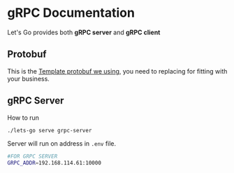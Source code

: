 # gRPC Documentation
Let's Go provides both **gRPC server** and **gRPC client**
## Protobuf
This is the [Template protobuf we using](https://github.com/nkien0204/protobuf/blob/main/events.proto), you need to replacing for fitting with your business.
## gRPC Server
How to run
```bash
./lets-go serve grpc-server
```
Server will run on address in `.env` file.
```bash
#FOR GRPC SERVER
GRPC_ADDR=192.168.114.61:10000
```
